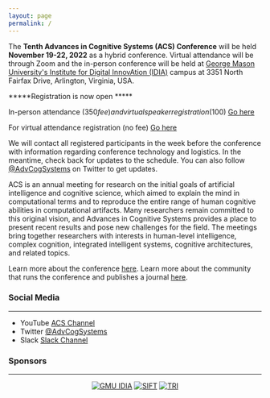 ```yaml
---
layout: page
permalink: /
---
```


The **Tenth Advances in Cognitive Systems (ACS) Conference** will be held **November 19-22, 2022** as a hybrid conference.  Virtual attendance will be through Zoom and the in-person conference will be held at [George Mason University's Institute for Digital InnovAtion (IDIA)](https://idia.gmu.edu/) campus at 3351 North Fairfax Drive, Arlington, Virginia, USA. 

*****Registration is now open *****

In-person attendance ($350 fee) and virtual speaker registration ($100) [Go here](http://www.cogsys.org/conference/2022/registration.html)

For virtual attendance registration (no fee) [Go here](https://docs.google.com/forms/d/e/1FAIpQLSdxlvtW95NiuozTaVz3Ie0Hbydmn-eCHnxKLGGAnPFa-alqBg/viewform?usp=sf_link)

We will contact all registered participants in the week before the conference with information regarding conference technology and logistics. In the meantime, check back for updates to the schedule. You can also follow [@AdvCogSystems](https://twitter.com/AdvCogSystems) on Twitter to get updates.

ACS is an annual meeting for research on the initial goals of artificial intelligence and cognitive science, which aimed to explain the mind in computational terms and to reproduce the entire range of human cognitive abilities in computational artifacts. Many researchers remain committed to this original vision, and Advances in Cognitive Systems provides a place to present recent results and pose new challenges for the field. The meetings bring together researchers with interests in human-level intelligence, complex cognition, integrated intelligent systems, cognitive architectures, and related topics. 

Learn more about the conference [here](http://www.cogsys.org/conference/2022/). Learn more about the community that runs the conference and publishes a journal [here](http://cogsys.org/).

### Social Media
----
- YouTube [ACS Channel](https://www.youtube.com/channel/UCTcaMWR5sv603SO7DN8L-TA)
- Twitter [@AdvCogSystems](https://twitter.com/AdvCogSystems)
- Slack [Slack Channel](https://advcogsystems.slack.com)


### Sponsors
----
<!-- <div style="text-align:center"><a href="http://www.sift.net/"><img src= "{{ site.baseurl }}/images/sift-logo-510.png"  alt="SIFT" style="max-width250px;"></a></div>
<div style="text-align:left"><a href="https://idia.gmu.edu/"><img src= "{{ site.baseurl }}/images/idia.png"  alt="GMU IDIA" style="max-width250px;"></a></div>
<div style="text-align:right"><a href="https://www.tri.global/"><img src= "{{ site.baseurl }}/images/tri.jpg"  alt="TRI" style="max-width50px;"></a></div> -->

<div style="text-align:center">
     <a href="https://idia.gmu.edu/"><img src= "{{ site.baseurl }}/images/idia.png"  alt="GMU IDIA" style="max-width250px;"></a>
     <a href="http://www.sift.net/"><img src= "{{ site.baseurl }}/images/sift-logo-510.png"  alt="SIFT" style="max-width250px;"></a>
     <a href="https://www.tri.global/"><img src= "{{ site.baseurl }}/images/TRI_small.png"  alt="TRI" style="max-width10px;"></a>
</div>

